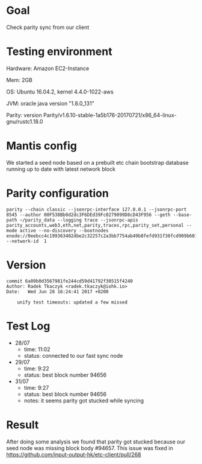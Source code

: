# Goal

Check parity sync from our client

# Testing environment

Hardware: Amazon EC2-Instance

Mem: 2GB

OS: Ubuntu 16.04.2, kernel 4.4.0-1022-aws

JVM: oracle java version "1.8.0_131"

Parity: version Parity/v1.6.10-stable-1a5b176-20170721/x86_64-linux-gnu/rustc1.18.0

# Mantis config

We started a seed node based on a prebuilt etc chain bootstrap database running up to date with latest network block

# Parity configuration
```
parity --chain classic --jsonrpc-interface 127.0.0.1 --jsonrpc-port 8545 --author 00F538Bb0d2dc3F6DEd39Fc0279099D8cD43F956 --geth --base-path ~/parity_data --logging trace --jsonrpc-apis parity_accounts,web3,eth,net,parity,traces,rpc,parity_set,personal --mode active --no-discovery --bootnodes enode://0eebcc4c199363402dbe2c32257c2a3bb7754ab49b8fefd931f30fcd909b6011eba4801deea5f1260ed3c0a1cac56b0f0778c4723631ac846c4e54882d816a45@52.214.185.231:9076 --network-id  1
```

# Version
```
commit 6a09b0d3567981fe244cd59d41792f30515f4240
Author: Radek Tkaczyk <radek.tkaczyk@iohk.io>
Date:   Wed Jun 28 16:24:41 2017 +0200

    unify test timeouts: updated a few missed 
```

# Test Log

- 28/07
  - time: 11:02
  - status: connected to our fast sync node
- 29/07
  - time: 9:22
  - status: best block number 94656
- 31/07
  - time: 9:27
  - status: best block number 94656
  - notes: it seems parity got stucked while syncing

# Result

After doing some analysis we found that parity got stucked because our seed node was missing block body #94657. This issue was fixed in https://github.com/input-output-hk/etc-client/pull/268